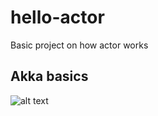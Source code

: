 # hello-actor
Basic project on how actor works

## Akka basics
![alt text](https://raw.githubusercontent.com/username/projectname/branch/path/to/img.png)
